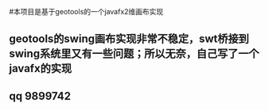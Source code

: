 #本项目是基于geotools的一个javafx2维画布实现
## geotools的swing画布实现非常不稳定，swt桥接到swing系统里又有一些问题；所以无奈，自己写了一个javafx的实现
## qq 9899742
